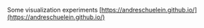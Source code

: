 Some visualization experiments [https://andreschuelein.github.io/](https://andreschuelein.github.io/)